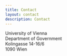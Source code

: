 ```yaml
---
title: Contact
layout: contact
description: Contact
---
```


University of Vienna <br />
Department of Government <br />
Kolingasse 14-16/6 <br />
1090 Wien